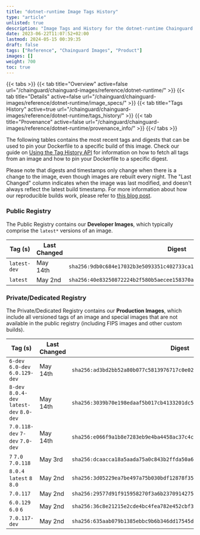 ```yaml
---
title: "dotnet-runtime Image Tags History"
type: "article"
unlisted: true
description: "Image Tags and History for the dotnet-runtime Chainguard Image"
date: 2023-06-22T11:07:52+02:00
lastmod: 2024-05-15 00:39:35
draft: false
tags: ["Reference", "Chainguard Images", "Product"]
images: []
weight: 700
toc: true
---
```


{{< tabs >}}
{{< tab title="Overview" active=false url="/chainguard/chainguard-images/reference/dotnet-runtime/" >}}
{{< tab title="Details" active=false url="/chainguard/chainguard-images/reference/dotnet-runtime/image_specs/" >}}
{{< tab title="Tags History" active=true url="/chainguard/chainguard-images/reference/dotnet-runtime/tags_history/" >}}
{{< tab title="Provenance" active=false url="/chainguard/chainguard-images/reference/dotnet-runtime/provenance_info/" >}}
{{</ tabs >}}

The following tables contains the most recent tags and digests that can be used to pin your Dockerfile to a specific build of this image. Check our guide on [Using the Tag History API](/chainguard/chainguard-images/using-the-tag-history-api/) for information on how to fetch all tags from an image and how to pin your Dockerfile to a specific digest.

Please note that digests and timestamps only change when there is a change to the image, even though images are rebuilt every night. The "Last Changed" column indicates when the image was last modified, and doesn't always reflect the latest build timestamp. For more information about how our reproducible builds work, please refer to [this blog post](https://www.chainguard.dev/unchained/reproducing-chainguards-reproducible-image-builds).

### Public Registry
The Public Registry contains our **Developer Images**, which typically comprise the `latest*` versions of an image.

| Tag (s)       | Last Changed | Digest                                                                    |
|---------------|--------------|---------------------------------------------------------------------------|
|  `latest-dev` | May 14th     | `sha256:9db0c684e17032b3e5093351c402733ca1755da19fac8ace81df4ff525e72cef` |
|  `latest`     | May 2nd      | `sha256:40e83250872224b2f580b5aecee158370a012010e919f6f18ae2242df9951ab8` |


### Private/Dedicated Registry
The Private/Dedicated Registry contains our **Production Images**, which include all versioned tags of an image and special images that are not available in the public registry (including FIPS images and other custom builds).

| Tag (s)                                     | Last Changed | Digest                                                                    |
|---------------------------------------------|--------------|---------------------------------------------------------------------------|
|  `6-dev` `6.0-dev` `6.0.129-dev`            | May 14th     | `sha256:ad3bd2bb52a80b077c5813976717c0e0272eda913c8a43d53bacbce762dfb9b9` |
|  `8-dev` `8.0.4-dev` `latest-dev` `8.0-dev` | May 14th     | `sha256:3039b70e198edaaf5b017cb4133201dc5e9024418457f8b686358168623a9bbb` |
|  `7.0.118-dev` `7-dev` `7.0-dev`            | May 14th     | `sha256:e066f9a1b8e7283eb9e4ba4458ac37c4c896ee9eac70f14b43f985fccc408f93` |
|  `7` `7.0` `7.0.118`                        | May 3rd      | `sha256:dcaacca18a5aada75a0c843b2ffda50a6838f94daae87e2c4ddc49417f501bda` |
|  `8.0.4` `latest` `8` `8.0`                 | May 2nd      | `sha256:3d05229ea7be497a75b030bdf12878f35045423c06b53f6b68a37681f03382dd` |
|  `7.0.117`                                  | May 2nd      | `sha256:29577d91f915958270f3a6b2370914275f99a5f8a58548d48a5f75983dd91e50` |
|  `6.0.129` `6.0` `6`                        | May 2nd      | `sha256:36c8e21215e2cde4bc4fea782e452cbf30ff417e06e00a97a88bba5a7e9f5416` |
|  `7.0.117-dev`                              | May 2nd      | `sha256:635aab079b1385ebbc9b6b346dd17545daa8767cd43e425959a707d8fe423899` |


